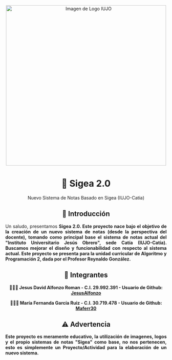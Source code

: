 <div align="center" dir="auto">
<img alt="Imagen de Logo IUJO" src="https://aulaccs.iujoac.org.ve/pluginfile.php/2/course/section/24/IUJO.gif" width="500">
<h1>🏫  Sigea 2.0</h1>
<p>Nuevo Sistema de Notas Basado en Sigea (IUJO-Catia)</p>

<h2>🔎  Introducción</h2>
<p style="text-align: justify;">Un saludo, presentamos <strong>Sigea 2.0.<strong> Este proyecto nace bajo el objetivo de la creación de un nuevo sistema de notas <strong>(desde la perspectiva del docente)<strong>, tomando como principal base el sistema de notas actual del <strong>"Instituto Universitario Jesús Obrero", sede Catía (IUJO-Catía).<strong> Buscamos mejorar el diseño y funcionabilidad con respecto al sistema actual. Este proyecto se presenta para la unidad curricular de <strong>Algoritmo y Programación 2<storng>, dada por el <strong>Profesor Reynaldo González.<strong></p>


<h2>👥  Integrantes</h2>
👨🏻‍💻  Jesus David Alfonzo Roman - C.I. 29.992.391 - Usuario de Github: <a href="https://github.com/JesusAlfonzo" rel="nofollow">JesusAlfonzo</a>

<br>

👩🏻‍💻  María Fernanda García Ruiz - C.I. 30.719.478 - Usuario de Github: <a href="https://github.com/Maferr30" rel="nofollow">Maferr30</a>

<h2>⚠️  Advertencia</h2>
<p style="text-align: justify;">Este proyecto es meramente educativo, la utilización de imagenes, logos y el propio sistemas de notas "Sigea" como base, <strong>no nos pertenecen<strong>, esto es simplemente un Proyecto/Actividad para la elaboración de un nuevo sistema. 

